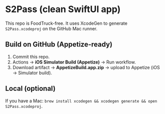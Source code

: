# S2Pass (clean SwiftUI app)

This repo is FoodTruck-free. It uses XcodeGen to generate `S2Pass.xcodeproj` on the GitHub Mac runner.

## Build on GitHub (Appetize-ready)
1. Commit this repo.
2. Actions → **iOS Simulator Build (Appetize)** → Run workflow.
3. Download artifact → **AppetizeBuild.app.zip** → upload to Appetize (iOS → Simulator build).

## Local (optional)
If you have a Mac: `brew install xcodegen && xcodegen generate && open S2Pass.xcodeproj`.
